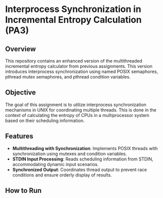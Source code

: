 # Interprocess Synchronization in Incremental Entropy Calculation (PA3)

## Overview
This repository contains an enhanced version of the multithreaded incremental entropy calculator from previous assignments. This version introduces interprocess synchronization using named POSIX semaphores, pthread mutex semaphores, and pthread condition variables.

## Objective
The goal of this assignment is to utilize interprocess synchronization mechanisms in UNIX for coordinating multiple threads. This is done in the context of calculating the entropy of CPUs in a multiprocessor system based on their scheduling information.

## Features
- **Multithreading with Synchronization**: Implements POSIX threads with synchronization using mutexes and condition variables.
- **STDIN Input Processing**: Reads scheduling information from STDIN, accommodating dynamic input scenarios.
- **Synchronized Output**: Coordinates thread output to prevent race conditions and ensure orderly display of results.

## How to Run